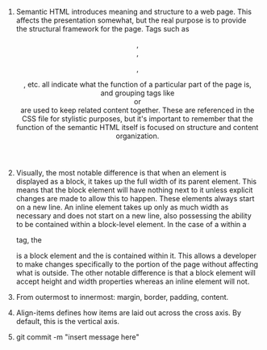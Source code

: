 1. Semantic HTML introduces meaning and structure to a web page. This affects the presentation somewhat, but the real purpose is to provide the structural framework for the page.
Tags such as <header>, <nav>, <p>, <footer>, etc. all indicate what the function of a particular part of the page is, and grouping tags like <section> or <div> are used to keep
related content together. These are referenced in the CSS file for stylistic purposes, but it's important to remember that the function of the semantic HTML itself is focused on
structure and content organization.

2. Visually, the most notable difference is that when an element is displayed as a block, it takes up the full width of its parent element. This means that the block element will
have nothing next to it unless explicit changes are made to allow this to happen. These elements always start on a new line. An inline element takes up only as much width as
necessary and does not start on a new line, also possessing the ability to be contained within a block-level element. In the case of a <span> within a <p> tag, the <p> is a block
element and the <span> is contained within it. This allows a developer to make changes specifically to the <span> portion of the page without affecting what is outside. The other
notable difference is that a block element will accept height and width properties whereas an inline element will not.

3. From outermost to innermost: margin, border, padding, content.

4. Align-items defines how items are laid out across the cross axis. By default, this is the vertical axis.

5. git commit -m "insert message here"
